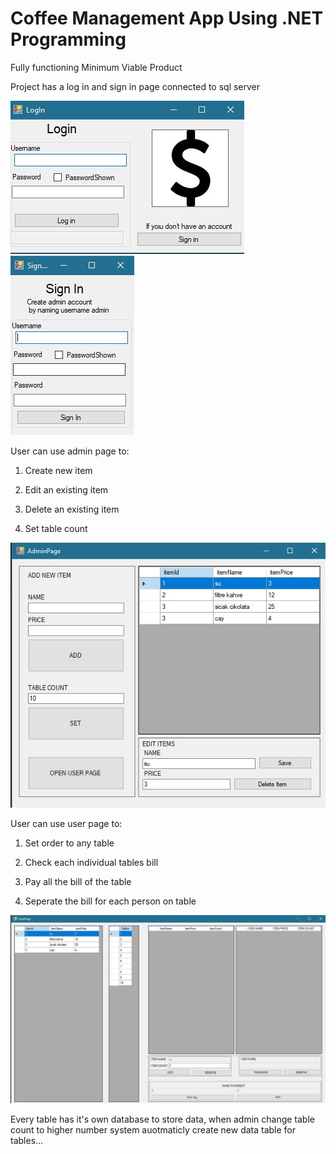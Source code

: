 # Coffee Management App Using .NET Programming

Fully functioning Minimum Viable Product

Project has a log in and sign in page connected to sql server

<img src="img/Login.jpg"> <img src="img/Signin.jpg">

User can use admin page to:

1. Create new item

2. Edit an existing item

3. Delete an existing item

4. Set table count

<img src="img/AdminPage.jpg">

User can use user page to:

1. Set order to any table

2. Check each individual tables bill

3. Pay all the bill of the table

4. Seperate the bill for each person on table

<img src="img/UserPage2.jpg">

Every table has it's own database to store data, when admin change table count to higher number system auotmaticly create new data table for tables...
